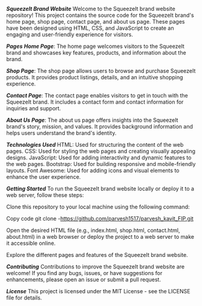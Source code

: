 ***SqueezeIt Brand Website***
Welcome to the SqueezeIt brand website repository! This project contains the source code for the SqueezeIt brand's home page, shop page, contact page, and about us page. These pages have been designed using HTML, CSS, and JavaScript to create an engaging and user-friendly experience for visitors.

***Pages***
***Home Page***: The home page welcomes visitors to the SqueezeIt brand and showcases key features, products, and information about the brand.

***Shop Page***: The shop page allows users to browse and purchase SqueezeIt products. It provides product listings, details, and an intuitive shopping experience.

***Contact Page***: The contact page enables visitors to get in touch with the SqueezeIt brand. It includes a contact form and contact information for inquiries and support.

***About Us Page***: The about us page offers insights into the SqueezeIt brand's story, mission, and values. It provides background information and helps users understand the brand's identity.

***Technologies Used***
HTML: Used for structuring the content of the web pages.
CSS: Used for styling the web pages and creating visually appealing designs.
JavaScript: Used for adding interactivity and dynamic features to the web pages.
Bootstrap: Used for building responsive and mobile-friendly layouts.
Font Awesome: Used for adding icons and visual elements to enhance the user experience.

***Getting Started***
To run the SqueezeIt brand website locally or deploy it to a web server, follow these steps:

Clone this repository to your local machine using the following command:

Copy code
git clone -https://github.com/parvesh1517/parvesh_kavit_FIP.git

Open the desired HTML file (e.g., index.html, shop.html, contact.html, about.html) in a web browser or deploy the project to a web server to make it accessible online.

Explore the different pages and features of the SqueezeIt brand website.

***Contributing***
Contributions to improve the SqueezeIt brand website are welcome! If you find any bugs, issues, or have suggestions for enhancements, please open an issue or submit a pull request.

***License***
This project is licensed under the MIT License - see the LICENSE file for details.

